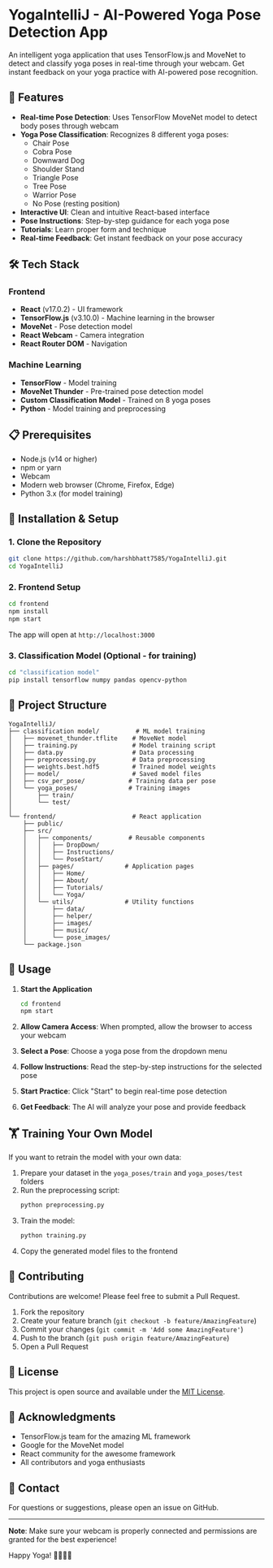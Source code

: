 # YogaIntelliJ - AI-Powered Yoga Pose Detection App

An intelligent yoga application that uses TensorFlow.js and MoveNet to detect and classify yoga poses in real-time through your webcam. Get instant feedback on your yoga practice with AI-powered pose recognition.

## 🧘 Features

- **Real-time Pose Detection**: Uses TensorFlow MoveNet model to detect body poses through webcam
- **Yoga Pose Classification**: Recognizes 8 different yoga poses:
  - Chair Pose
  - Cobra Pose
  - Downward Dog
  - Shoulder Stand
  - Triangle Pose
  - Tree Pose
  - Warrior Pose
  - No Pose (resting position)
- **Interactive UI**: Clean and intuitive React-based interface
- **Pose Instructions**: Step-by-step guidance for each yoga pose
- **Tutorials**: Learn proper form and technique
- **Real-time Feedback**: Get instant feedback on your pose accuracy

## 🛠️ Tech Stack

### Frontend
- **React** (v17.0.2) - UI framework
- **TensorFlow.js** (v3.10.0) - Machine learning in the browser
- **MoveNet** - Pose detection model
- **React Webcam** - Camera integration
- **React Router DOM** - Navigation

### Machine Learning
- **TensorFlow** - Model training
- **MoveNet Thunder** - Pre-trained pose detection model
- **Custom Classification Model** - Trained on 8 yoga poses
- **Python** - Model training and preprocessing

## 📋 Prerequisites

- Node.js (v14 or higher)
- npm or yarn
- Webcam
- Modern web browser (Chrome, Firefox, Edge)
- Python 3.x (for model training)

## 🚀 Installation & Setup

### 1. Clone the Repository

```bash
git clone https://github.com/harshbhatt7585/YogaIntelliJ.git
cd YogaIntelliJ
```

### 2. Frontend Setup

```bash
cd frontend
npm install
npm start
```

The app will open at `http://localhost:3000`

### 3. Classification Model (Optional - for training)

```bash
cd "classification model"
pip install tensorflow numpy pandas opencv-python
```

## 📁 Project Structure

```
YogaIntelliJ/
├── classification model/          # ML model training
│   ├── movenet_thunder.tflite    # MoveNet model
│   ├── training.py               # Model training script
│   ├── data.py                   # Data processing
│   ├── preprocessing.py          # Data preprocessing
│   ├── weights.best.hdf5         # Trained model weights
│   ├── model/                    # Saved model files
│   ├── csv_per_pose/            # Training data per pose
│   └── yoga_poses/              # Training images
│       ├── train/
│       └── test/
│
└── frontend/                     # React application
    ├── public/
    ├── src/
    │   ├── components/          # Reusable components
    │   │   ├── DropDown/
    │   │   ├── Instructions/
    │   │   └── PoseStart/
    │   ├── pages/              # Application pages
    │   │   ├── Home/
    │   │   ├── About/
    │   │   ├── Tutorials/
    │   │   └── Yoga/
    │   └── utils/              # Utility functions
    │       ├── data/
    │       ├── helper/
    │       ├── images/
    │       ├── music/
    │       └── pose_images/
    └── package.json
```

## 🎯 Usage

1. **Start the Application**
   ```bash
   cd frontend
   npm start
   ```

2. **Allow Camera Access**: When prompted, allow the browser to access your webcam

3. **Select a Pose**: Choose a yoga pose from the dropdown menu

4. **Follow Instructions**: Read the step-by-step instructions for the selected pose

5. **Start Practice**: Click "Start" to begin real-time pose detection

6. **Get Feedback**: The AI will analyze your pose and provide feedback

## 🏋️ Training Your Own Model

If you want to retrain the model with your own data:

1. Prepare your dataset in the `yoga_poses/train` and `yoga_poses/test` folders
2. Run the preprocessing script:
   ```bash
   python preprocessing.py
   ```
3. Train the model:
   ```bash
   python training.py
   ```
4. Copy the generated model files to the frontend

## 🤝 Contributing

Contributions are welcome! Please feel free to submit a Pull Request.

1. Fork the repository
2. Create your feature branch (`git checkout -b feature/AmazingFeature`)
3. Commit your changes (`git commit -m 'Add some AmazingFeature'`)
4. Push to the branch (`git push origin feature/AmazingFeature`)
5. Open a Pull Request

## 📝 License

This project is open source and available under the [MIT License](LICENSE).


## 🙏 Acknowledgments

- TensorFlow.js team for the amazing ML framework
- Google for the MoveNet model
- React community for the awesome framework
- All contributors and yoga enthusiasts

## 📧 Contact

For questions or suggestions, please open an issue on GitHub.

---

**Note**: Make sure your webcam is properly connected and permissions are granted for the best experience!

Happy Yoga! 🧘‍♀️🧘‍♂️
